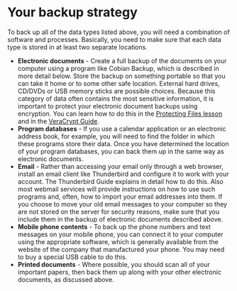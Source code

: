 [Title]: # (Your backup strategy)
[Difficulty]: # (Advanced)
[Order]: # (2)

# Your backup strategy

To back up all of the data types listed above, you will need a combination of software and processes. Basically, you need to make sure that each data type is stored in at least two separate locations.

*   **Electronic documents** - Create a full backup of the documents on your computer using a program like Cobian Backup, which is described in more detail below. Store the backup on something portable so that you can take it home or to some other safe location. External hard drives, CD/DVDs or USB memory sticks are possible choices. Because this category of data often contains the most sensitive information, it is important to protect your electronic document backups using encryption. You can learn how to do this in the [Protecting Files lesson](umbrella://lesson/protecting-files) and in the [VeraCrypt Guide](umbrella://lesson/truecrypt).
*   **Program databases** - If you use a calendar application or an electronic address book, for example, you will need to find the folder in which these programs store their data. Once you have determined the location of your program databases, you can back them up in the same way as electronic documents.
*   **Email** - Rather than accessing your email only through a web browser, install an email client like Thunderbird and configure it to work with your account. The Thunderbird Guide explains in detail how to do this. Also most webmail services will provide instructions on how to use such programs and, often, how to import your email addresses into them. If you choose to move your old email messages to your computer so they are not stored on the server for security reasons, make sure that you include them in the backup of electronic documents described above.
*   **Mobile phone contents** - To back up the phone numbers and text messages on your mobile phone, you can connect it to your computer using the appropriate software, which is generally available from the website of the company that manufactured your phone. You may need to buy a special USB cable to do this.
*   **Printed documents** - Where possible, you should scan all of your important papers, then back them up along with your other electronic documents, as discussed above.
